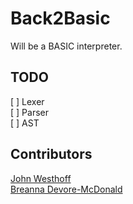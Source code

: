 # Back2Basic

Will be a BASIC interpreter.  

## TODO
[ ] Lexer  
[ ] Parser  
[ ] AST  

## Contributors
[John Westhoff](https://github.com/johnathonnow)  
[Breanna Devore-McDonald](https://github.com/bdevorem)
